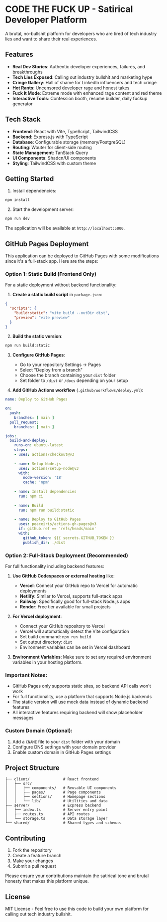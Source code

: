 # CODE THE FUCK UP - Satirical Developer Platform

A brutal, no-bullshit platform for developers who are tired of tech industry lies and want to share their real experiences.

## Features

- **Real Dev Stories**: Authentic developer experiences, failures, and breakthroughs
- **Tech Lies Exposed**: Calling out industry bullshit and marketing hype
- **Cringe Gallery**: Hall of shame for LinkedIn influencers and tech cringe
- **Hot Rants**: Uncensored developer rage and honest takes
- **Fuck It Mode**: Extreme mode with enhanced rage content and red theme
- **Interactive Tools**: Confession booth, resume builder, daily fuckup generator

## Tech Stack

- **Frontend**: React with Vite, TypeScript, TailwindCSS
- **Backend**: Express.js with TypeScript
- **Database**: Configurable storage (memory/PostgreSQL)
- **Routing**: Wouter for client-side routing
- **State Management**: TanStack Query
- **UI Components**: Shadcn/UI components
- **Styling**: TailwindCSS with custom theme

## Getting Started

1. Install dependencies:
```bash
npm install
```

2. Start the development server:
```bash
npm run dev
```

The application will be available at `http://localhost:5000`.

## GitHub Pages Deployment

This application can be deployed to GitHub Pages with some modifications since it's a full-stack app. Here are the steps:

### Option 1: Static Build (Frontend Only)
For a static deployment without backend functionality:

1. **Create a static build script** in `package.json`:
```json
{
  "scripts": {
    "build:static": "vite build --outDir dist",
    "preview": "vite preview"
  }
}
```

2. **Build the static version**:
```bash
npm run build:static
```

3. **Configure GitHub Pages**:
   - Go to your repository Settings → Pages
   - Select "Deploy from a branch"
   - Choose the branch containing your `dist` folder
   - Set folder to `/dist` or `/docs` depending on your setup

4. **Add GitHub Actions workflow** (`.github/workflows/deploy.yml`):
```yaml
name: Deploy to GitHub Pages

on:
  push:
    branches: [ main ]
  pull_request:
    branches: [ main ]

jobs:
  build-and-deploy:
    runs-on: ubuntu-latest
    steps:
    - uses: actions/checkout@v3
    
    - name: Setup Node.js
      uses: actions/setup-node@v3
      with:
        node-version: '18'
        cache: 'npm'
    
    - name: Install dependencies
      run: npm ci
    
    - name: Build
      run: npm run build:static
    
    - name: Deploy to GitHub Pages
      uses: peaceiris/actions-gh-pages@v3
      if: github.ref == 'refs/heads/main'
      with:
        github_token: ${{ secrets.GITHUB_TOKEN }}
        publish_dir: ./dist
```

### Option 2: Full-Stack Deployment (Recommended)
For full functionality including backend features:

1. **Use GitHub Codespaces or external hosting** like:
   - **Vercel**: Connect your GitHub repo to Vercel for automatic deployments
   - **Netlify**: Similar to Vercel, supports full-stack apps
   - **Railway**: Specifically good for full-stack Node.js apps
   - **Render**: Free tier available for small projects

2. **For Vercel deployment**:
   - Connect your GitHub repository to Vercel
   - Vercel will automatically detect the Vite configuration
   - Set build command: `npm run build`
   - Set output directory: `dist`
   - Environment variables can be set in Vercel dashboard

3. **Environment Variables**:
   Make sure to set any required environment variables in your hosting platform.

### Important Notes:
- GitHub Pages only supports static sites, so backend API calls won't work
- For full functionality, use a platform that supports Node.js backends
- The static version will use mock data instead of dynamic backend features
- All interactive features requiring backend will show placeholder messages

### Custom Domain (Optional):
1. Add a `CNAME` file to your `dist` folder with your domain
2. Configure DNS settings with your domain provider
3. Enable custom domain in GitHub Pages settings

## Project Structure

```
├── client/               # React frontend
│   ├── src/
│   │   ├── components/   # Reusable UI components
│   │   ├── pages/        # Page components
│   │   ├── sections/     # Homepage sections
│   │   └── lib/          # Utilities and data
├── server/               # Express backend
│   ├── index.ts          # Server entry point
│   ├── routes.ts         # API routes
│   └── storage.ts        # Data storage layer
└── shared/               # Shared types and schemas
```

## Contributing

1. Fork the repository
2. Create a feature branch
3. Make your changes
4. Submit a pull request

Please ensure your contributions maintain the satirical tone and brutal honesty that makes this platform unique.

## License

MIT License - Feel free to use this code to build your own platform for calling out tech industry bullshit.